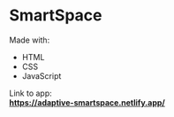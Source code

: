 # SmartSpace 

Made with:</br>
  - HTML </br>
  - CSS </br>
  - JavaScript </hr>
  
  Link to app: </br>
  <b>https://adaptive-smartspace.netlify.app/</b>
